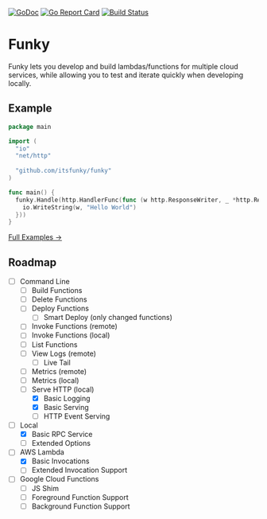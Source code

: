 [![GoDoc](https://godoc.org/github.com/itsfunky/funky?status.svg)](https://godoc.org/github.com/itsfunky/funky)
[![Go Report Card](https://goreportcard.com/badge/github.com/itsfunky/funky)](https://goreportcard.com/report/github.com/itsfunky/funky)
[![Build Status](https://travis-ci.org/itsfunky/funky.svg?branch=master)](https://travis-ci.org/itsfunky/funky)

# Funky

Funky lets you develop and build lambdas/functions for multiple cloud services, while allowing you to test and iterate quickly when developing locally.

## Example

```go
package main

import (
  "io"
  "net/http"
  
  "github.com/itsfunky/funky"
)

func main() {
  funky.Handle(http.HandlerFunc(func (w http.ResponseWriter, _ *http.Request) {
    io.WriteString(w, "Hello World")
  }))
}
```

[Full Examples →](example)

## Roadmap

- [ ] Command Line
  - [ ] Build Functions
  - [ ] Delete Functions
  - [ ] Deploy Functions
    - [ ] Smart Deploy (only changed functions)
  - [ ] Invoke Functions (remote)
  - [ ] Invoke Functions (local)
  - [ ] List Functions
  - [ ] View Logs (remote)
    - [ ] Live Tail
  - [ ] Metrics (remote)
  - [ ] Metrics (local)
  - [ ] Serve HTTP (local)
    - [x] Basic Logging
    - [x] Basic Serving
    - [ ] HTTP Event Serving
- [ ] Local
  - [x] Basic RPC Service
  - [ ] Extended Options
- [ ] AWS Lambda
  - [x] Basic Invocations
  - [ ] Extended Invocation Support
- [ ] Google Cloud Functions
  - [ ] JS Shim
  - [ ] Foreground Function Support
  - [ ] Background Function Support
